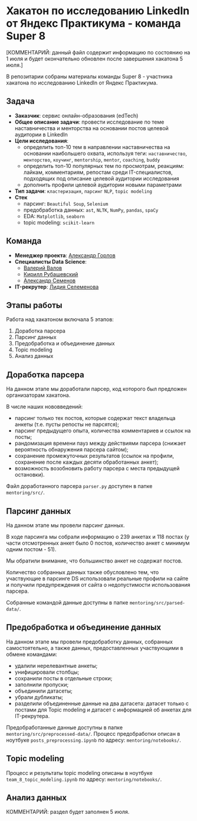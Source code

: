 # Хакатон по исследованию LinkedIn от Яндекс Практикума - команда Super 8

[КОММЕНТАРИЙ: данный файл содержит информацию по состоянию на 1 июля и будет окончательно обновлен после завершения хакатона 5 июля.]

В  репозитарии собраны материалы команды Super 8 - участника хакатона по исследованию LinkedIn от Яндекс Практикума.

## Задача

- **Заказчик**: сервис онлайн-образования (edTech)
- **Общее описание задачи**: провести исследование по теме наставничества и менторства на основании постов целевой аудитории в LinkedIn
- **Цели исследования**:
  - определить топ-10 тем в направлении наставничества на основании наибольшего охвата, используя теги: `наставничество`, `менторство`, `коучинг`, `mentorship`, `mentor`, `coaching`, `buddy`
  - определить топ-10 популярных тем по просмотрам, реакциям: лайкам, комментариям, репостам среди IT-специалистов, подходящих под описание целевой аудитории исследования
  - дополнить профили целевой аудитории новыми параметрами
- **Тип задачи**: `кластеризация`, `парсинг` `NLP`, `topic modeling`
- **Стек**
  - парсинг: `Beautiful Soup`, `Selenium`
  - предобработка данных: `ast`, `NLTK`, `NumPy`, `pandas`, `spaCy`
  - EDA: `Matplotlib`, `seaborn`
  - topic modeling: `scikit-learn`
 
## Команда

- **Менеджер проекта**: [Александр Горлов](https://www.linkedin.com/in/alexgorlov)
- **Специалисты Data Science**:
  - [Валерий Валов](https://github.com/valov-vo)
  - [Кирилл Рубашевский](https://github.com/kirill-rubashevskiy)
  - [Александр Семенов](https://github.com/Ptolemey98)
- **IT-рекрутер**: [Лидия Селеменова](https://www.linkedin.com/in/%D0%BB%D0%B8%D0%B4%D0%B8%D1%8F-%D1%81%D0%B5%D0%BB%D0%B5%D0%BC%D0%B5%D0%BD%D0%B5%D0%B2%D0%B0-14488bb5)

## Этапы работы

Работа над хакатоном включала 5 этапов:

1. Доработка парсера
2. Парсинг данных
3. Предобработка и объединение данных
4. Topic modeling
5. Анализ данных

## Доработка парсера

На данном этапе мы доработали парсер, код которого был предложен организаторам хакатона.

В числе наших нововведений:

- парсинг только тех постов, которые содержат текст владельца анкеты (т.е. пусты репосты не парсятся);
- парсинг предыдущего опыта, количества комментариев и ссылок на посты;
- рандомизация времени пауз между действиями парсера (снижает вероятность обнаружения парсера сайтом);
- сохранение промежуточных результатов (ссылок на профили, сохранение после каждых десяти обработанных анкет);
- возможность возобновить работу парсера с места предыдущей остановки).

Файл доработанного парсера `parser.py` доступен в папке `mentoring/src/`.

## Парсинг данных

На данном этапе мы провели парсинг данных. 

В ходе парсинга мы собрали информацию о 239 анкетах и 118 постах (у части отсмотренных анкет было 0 постов, количество анкет с минимум одним постом - 51). 

Мы обратили внимание, что большинство анкет не содержат постов.

Количество собранных данных также обусловлено тем, что участвующие в парсинге DS использовали реальные профили на сайте и получили предупреждения от сайта о недопустимости использования парсера.

Собранные командой данные доступны в папке `mentoring/src/parsed-data/`.

## Предобработка и объединение данных

На данном этапе мы провели предобработку данных, собранных самостоятельно, а также данных, предоставленных участвующими в обмене командами:

- удалили нерелевантные анкеты;
- унифицировали столбцы;
- сохранили посты в отдельные строки;
- заполнили пропуски;
- объединили датасеты;
- убрали дубликаты;
- разделили объединенные данные на два датасета: датасет только с постами для Topic modeling и датасет с информацией об анкетах для IT-рекрутера.

Предобработанные данные доступны в папке `mentoring/src/preprocessed-data/`.
Процесс предобработки описан в ноутбуке `posts_preprocessing.ipynb` по адресу: `mentoring/notebooks/`.

## Topic modeling

Процесс и результаты topic modeling описаны в ноутбуке `team_8_topic_modeling.ipynb` по адресу: `mentoring/notebooks/`.

## Анализ данных

КОММЕНТАРИЙ: раздел будет заполнен 5 июля.
